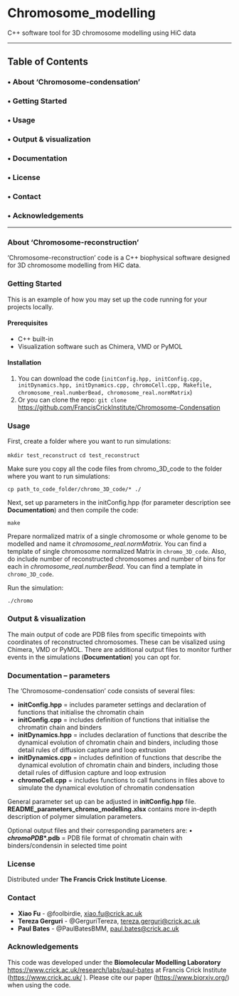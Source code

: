 # Chromosome_modelling
C++ software tool for 3D chromosome modelling using HiC data

--------------------------------
## Table of Contents

### •	 About ‘Chromosome-condensation’

### •	 Getting Started

### • Usage

### •	Output & visualization

### •	Documentation

### •	License

### •	Contact

### •	Acknowledgements

------------------------------------

### About ‘Chromosome-reconstruction’

‘Chromosome-reconstruction’ code is a C++ biophysical software designed for 3D chromosome modelling from HiC data. 


### Getting Started

This is an example of how you may set up the code running for your projects locally.

#### Prerequisites
-	C++ built-in
-	Visualization software such as Chimera, VMD or PyMOL

#### Installation
1.	You can download the code (`initConfig.hpp, initConfig.cpp, initDynamics.hpp, initDynamics.cpp, chromoCell.cpp, Makefile, chromosome_real.numberBead, chromosome_real.normMatrix`)
2.	Or you can clone the repo: `git clone` https://github.com/FrancisCrickInstitute/Chromosome-Condensation


### Usage

First, create a folder where you want to run simulations:

`mkdir test_reconstruct`
`cd test_reconstruct`

Make sure you copy all the code files from chromo_3D_code to the folder where you want to run simulations:

`cp path_to_code_folder/chromo_3D_code/* ./ `

Next, set up parameters in the initConfig.hpp (for parameter description see **Documentation**) and then compile the code:

`make`

Prepare normalized matrix of a single chromosome or whole genome to be modelled and name it *_chromosome_real.normMatrix_*. You can find a template of single chromosome normalized Matrix in `chromo_3D_code`.
Also, do include number of reconstructed chromosomes and number of bins for each in *_chromosome_real.numberBead_*. You can find a template in `chromo_3D_code`.

Run the simulation:

`./chromo`


### Output & visualization

The main output of code are PDB files from specific timepoints with coordinates of reconstructed chromosomes. These can be visalized using Chimera, VMD or PyMOL. There are additional output files to monitor further events in the simulations (**Documentation**) you can opt for. 


### Documentation – parameters 

The ‘Chromosome-condensation’ code consists of several files:

- **initConfig.hpp** = includes parameter settings and declaration of functions that initialise the chromatin chain
- **initConfig.cpp** = includes definition of functions that initialise the chromatin chain and binders
- **initDynamics.hpp** = includes declaration of functions that describe the dynamical evolution of chromatin chain and binders, including those detail rules of diffusion capture and loop extrusion
- **initDynamics.cpp** = includes definition of functions that describe the dynamical evolution of chromatin chain and binders, including those detail rules of diffusion capture and loop extrusion
- **chromoCell.cpp** = includes functions to call functions in files above to simulate the dynamical evolution of chromatin condensation

General parameter set up can be adjusted in **initConfig.hpp** file. **README_parameters_chromo_modelling.xlsx** contains more in-depth description of polymer simulation parameters.



Optional output files and their corresponding parameters are:
•	**_chromoPDB_*.pdb** = PDB file format of chromatin chain with binders/condensin in selected time point


### License
Distributed under **The Francis Crick Institute License**. 
 

### Contact
-	**Xiao Fu** - @foolbirdie, xiao.fu@crick.ac.uk
-	**Tereza Gerguri** - @GerguriTereza, tereza.gerguri@crick.ac.uk
-	**Paul Bates** - @PaulBatesBMM, paul.bates@crick.ac.uk


### Acknowledgements

This code was developed under the **Biomolecular Modelling Laboratory** https://www.crick.ac.uk/research/labs/paul-bates at Francis Crick Institute (https://www.crick.ac.uk/ ). 
Please cite our paper (https://www.biorxiv.org/) when using the code.

